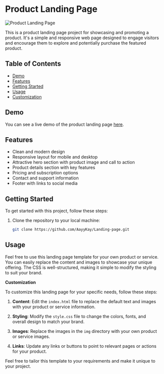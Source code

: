 # Product Landing Page

![Product Landing Page](screenshot.png)

This is a product landing page project for showcasing and promoting a product. It's a simple and responsive web page designed to engage visitors and encourage them to explore and potentially purchase the featured product.

## Table of Contents

- [Demo](#demo)
- [Features](#features)
- [Getting Started](#getting-started)
- [Usage](#usage)
- [Customization](#customization)

## Demo

You can see a live demo of the product landing page [here](https://your-demo-url.com).

## Features

- Clean and modern design
- Responsive layout for mobile and desktop
- Attractive hero section with product image and call to action
- Product details section with key features
- Pricing and subscription options
- Contact and support information
- Footer with links to social media

## Getting Started

To get started with this project, follow these steps:

1. Clone the repository to your local machine:

   ```bash
   git clone https://github.com/AayyKay/Landing-page.git

## Usage

Feel free to use this landing page template for your own product or service. You can easily replace the content and images to showcase your unique offering. The CSS is well-structured, making it simple to modify the styling to suit your brand.

**Customization**

To customize this landing page for your specific needs, follow these steps:

1. **Content**: Edit the `index.html` file to replace the default text and images with your product or service information.

2. **Styling**: Modify the `style.css` file to change the colors, fonts, and overall design to match your brand.

3. **Images**: Replace the images in the `img` directory with your own product or service images.

4. **Links**: Update any links or buttons to point to relevant pages or actions for your product.

Feel free to tailor this template to your requirements and make it unique to your project.


